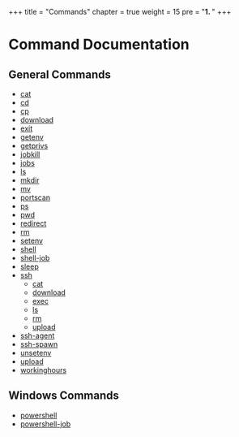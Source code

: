 +++
title = "Commands"
chapter = true
weight = 15
pre = "<b>1. </b>"
+++

# Command Documentation

## General Commands
 * [cat](/agents/tetanus/commands/cat/)
 * [cd](/agents/tetanus/commands/cd/)
 * [cp](/agents/tetanus/commands/cp/)
 * [download](/agents/tetanus/commands/download/)
 * [exit](/agents/tetanus/commands/exit/)
 * [getenv](/agents/tetanus/commands/getenv/)
 * [getprivs](/agents/tetanus/commands/getprivs/)
 * [jobkill](/agents/tetanus/commands/jobkill/)
 * [jobs](/agents/tetanus/commands/jobs/)
 * [ls](/agents/tetanus/commands/ls/)
 * [mkdir](/agents/tetanus/commands/mkdir/)
 * [mv](/agents/tetanus/commands/mv/)
 * [portscan](/agents/tetanus/commands/portscan/)
 * [ps](/agents/tetanus/commands/ps/)
 * [pwd](/agents/tetanus/commands/pwd/)
 * [redirect](/agents/tetanus/commands/redirect/)
 * [rm](/agents/tetanus/commands/rm/)
 * [setenv](/agents/tetanus/commands/setenv/)
 * [shell](/agents/tetanus/commands/shell/)
 * [shell-job](/agents/tetanus/commands/shell-job/)
 * [sleep](/agents/tetanus/commands/sleep/)
 * [ssh](/agents/tetanus/commands/ssh/)
   - [cat](/agents/tetanus/commands/ssh-cat/)
   - [download](/agents/tetanus/commands/ssh-download/)
   - [exec](/agents/tetanus/commands/ssh-exec/)
   - [ls](/agents/tetanus/commands/ssh-ls/)
   - [rm](/agents/tetanus/commands/ssh-rm/)
   - [upload](/agents/tetanus/commands/ssh-upload/)
 * [ssh-agent](/agents/tetanus/commands/ssh-agent/)
 * [ssh-spawn](/agents/tetanus/commands/ssh-spawn/)
 * [unsetenv](/agents/tetanus/commands/unsetenv/)
 * [upload](/agents/tetanus/commands/upload/)
 * [workinghours](/agents/tetanus/commands/workinghours/)

## Windows Commands
 * [powershell](/agents/tetanus/commands/powershell/)
 * [powershell-job](/agents/tetanus/commands/powershell-job/)
